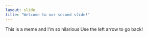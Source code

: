 ```yaml
---
layout: slide
title: "Welcome to our second slide!"
---
```

This is a meme and I'm so hilarious 
Use the left arrow to go back!
